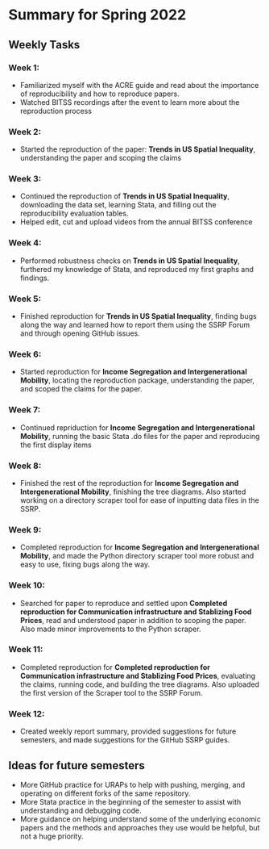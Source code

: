 # Summary for Spring 2022

## Weekly Tasks
### Week 1:
- Familiarized myself with the ACRE guide and read about the importance of reproducibility and how to reproduce papers.
- Watched BITSS recordings after the event to learn more about the reproduction process
### Week 2:
- Started the reproduction of the paper: __Trends in US Spatial Inequality__, understanding the paper and scoping the claims
### Week 3:
- Continued the reproduction of __Trends in US Spatial Inequality__, downloading the data set, learning Stata, and filling out the reproducibility evaluation tables. 
- Helped edit, cut and upload videos from the annual BITSS conference
### Week 4:
- Performed robustness checks on __Trends in US Spatial Inequality__, furthered my knowledge of Stata, and reproduced my first graphs and findings.
### Week 5: 
- Finished reproduction for __Trends in US Spatial Inequality__, finding bugs along the way and learned how to report them using the SSRP Forum and through opening GitHub issues.
### Week 6: 
- Started reproduction for __Income Segregation and Intergenerational Mobility__, locating the reproduction package, understanding the paper, and scoped the claims for the paper.
### Week 7: 
- Continued repriduction for __Income Segregation and Intergenerational Mobility__, running the basic Stata .do files for the paper and reproducing the first display items
### Week 8:
- Finished the rest of the reproduction for __Income Segregation and Intergenerational Mobility__, finishing the tree diagrams. Also started working on a directory scraper tool for ease of inputting data files in the SSRP.
### Week 9:
- Completed reproduction for __Income Segregation and Intergenerational Mobility__, and made the Python directory scraper tool more robust and easy to use, fixing bugs along the way.
### Week 10:
- Searched for paper to reproduce and settled upon __Completed reproduction for Communication infrastructure and Stablizing Food Prices__, read and understood paper in addition to scoping the paper. Also made minor improvements to the Python scraper.
### Week 11:
- Completed reproduction for __Completed reproduction for Communication infrastructure and Stablizing Food Prices__, evaluating the claims, running code, and building the tree diagrams. Also uploaded the first version of the Scraper tool to the SSRP Forum.
### Week 12:
- Created weekly report summary, provided suggestions for future semesters, and made suggestions for the GitHub SSRP guides.


## Ideas for future semesters
- More GitHub practice for URAPs to help with pushing, merging, and operating on different forks of the same repository.
- More Stata practice in the beginning of the semester to assist with understanding and debugging code.
- More guidance on helping understand some of the underlying economic papers and the methods and approaches they use would be helpful, but not a huge priority.